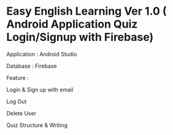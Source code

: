 # Easy English Learning Ver 1.0 ( Android Application Quiz Login/Signup with Firebase)

Application : Android Studio

Database : Firebase

Feature :

Login & Sign up with email

Log Out

Delete User

Quiz Structure & Writing
